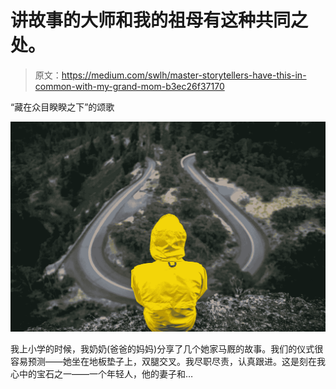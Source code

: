 # 讲故事的大师和我的祖母有这种共同之处。

> 原文：<https://medium.com/swlh/master-storytellers-have-this-in-common-with-my-grand-mom-b3ec26f37170>

“藏在众目睽睽之下”的颂歌

![](img/4f355f6fec51a2754ad6a51275bbfbb0.png)

我上小学的时候，我奶奶(爸爸的妈妈)分享了几个她家马厩的故事。我们的仪式很容易预测——她坐在地板垫子上，双腿交叉。我尽职尽责，认真跟进。这是刻在我心中的宝石之一——一个年轻人，他的妻子和…